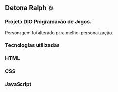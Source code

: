 ## Detona Ralph :boom:

### Projeto DIO Programação de Jogos.
Personagem foi alterado para melhor personalização.

### Tecnologias utilizadas

### HTML
### CSS
### JavaScript
